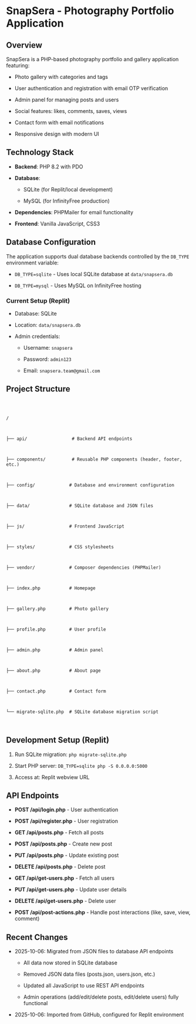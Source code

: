 # SnapSera - Photography Portfolio Application







## Overview



SnapSera is a PHP-based photography portfolio and gallery application featuring:



- Photo gallery with categories and tags



- User authentication and registration with email OTP verification



- Admin panel for managing posts and users



- Social features: likes, comments, saves, views



- Contact form with email notifications



- Responsive design with modern UI







## Technology Stack



- **Backend**: PHP 8.2 with PDO



- **Database**: 



  - SQLite (for Replit/local development)



  - MySQL (for InfinityFree production)



- **Dependencies**: PHPMailer for email functionality



- **Frontend**: Vanilla JavaScript, CSS3







## Database Configuration



The application supports dual database backends controlled by the `DB_TYPE` environment variable:



- `DB_TYPE=sqlite` - Uses local SQLite database at `data/snapsera.db`



- `DB_TYPE=mysql` - Uses MySQL on InfinityFree hosting







### Current Setup (Replit)



- Database: SQLite



- Location: `data/snapsera.db`



- Admin credentials:



  - Username: `snapsera`



  - Password: `admin123`



  - Email: `snapsera.team@gmail.com`







## Project Structure



```



/



├── api/                 # Backend API endpoints



├── components/          # Reusable PHP components (header, footer, etc.)



├── config/             # Database and environment configuration



├── data/               # SQLite database and JSON files



├── js/                 # Frontend JavaScript



├── styles/             # CSS stylesheets



├── vendor/             # Composer dependencies (PHPMailer)



├── index.php           # Homepage



├── gallery.php         # Photo gallery



├── profile.php         # User profile



├── admin.php           # Admin panel



├── about.php           # About page



├── contact.php         # Contact form



└── migrate-sqlite.php  # SQLite database migration script



```







## Development Setup (Replit)



1. Run SQLite migration: `php migrate-sqlite.php`



2. Start PHP server: `DB_TYPE=sqlite php -S 0.0.0.0:5000`



3. Access at: Replit webview URL







## API Endpoints



- **POST /api/login.php** - User authentication



- **POST /api/register.php** - User registration



- **GET /api/posts.php** - Fetch all posts



- **POST /api/posts.php** - Create new post



- **PUT /api/posts.php** - Update existing post



- **DELETE /api/posts.php** - Delete post



- **GET /api/get-users.php** - Fetch all users



- **PUT /api/get-users.php** - Update user details



- **DELETE /api/get-users.php** - Delete user



- **POST /api/post-actions.php** - Handle post interactions (like, save, view, comment)







## Recent Changes



- 2025-10-06: Migrated from JSON files to database API endpoints



  - All data now stored in SQLite database



  - Removed JSON data files (posts.json, users.json, etc.)



  - Updated all JavaScript to use REST API endpoints



  - Admin operations (add/edit/delete posts, edit/delete users) fully functional



- 2025-10-06: Imported from GitHub, configured for Replit environment



